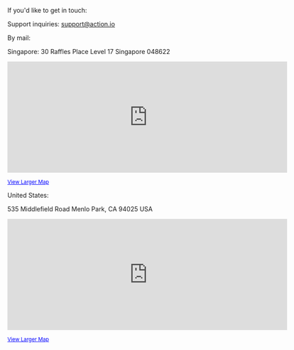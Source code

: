 If you'd like to get in touch:

Support inquiries: [support@action.io](mailto:support@action.io)

By mail:

Singapore:
30 Raffles Place Level 17
Singapore 048622

<iframe frameborder="0" height="250" marginheight="0" marginwidth="0" scrolling="no" src="https://maps.google.com/maps?f=q&amp;source=s_q&amp;hl=en&amp;geocode=&amp;q=30+raffles+place,+singapore&amp;aq=&amp;sll=37.458474,-122.172968&amp;sspn=0.010382,0.008229&amp;t=h&amp;ie=UTF8&amp;hq=&amp;hnear=30+Raffles+Pl,+Singapore+048622&amp;z=14&amp;iwloc=A&amp;ll=1.284255,103.85173&amp;output=embed" width="630"></iframe>

<small><a href="https://maps.google.com/maps?f=q&amp;source=embed&amp;hl=en&amp;geocode=&amp;q=30+raffles+place,+singapore&amp;aq=&amp;sll=37.458474,-122.172968&amp;sspn=0.010382,0.008229&amp;t=h&amp;ie=UTF8&amp;hq=&amp;hnear=30+Raffles+Pl,+Singapore+048622&amp;z=14&amp;iwloc=A&amp;ll=1.284255,103.85173" style="color:#0000FF;text-align:left">View Larger Map</a></small>

United States:

535 Middlefield Road
Menlo Park, CA 94025
USA

<iframe height="250" width="630" frameborder="0" scrolling="no" marginheight="0" marginwidth="0" src="https://maps.google.com.sg/maps?q=535+middlefield+road,+menlo+park,+ca&amp;ie=UTF8&amp;hq=&amp;hnear=535+Middlefield+Rd,+Menlo+Park,+San+Mateo,+California+94025,+United+States&amp;gl=sg&amp;t=h&amp;z=14&amp;ll=37.458439,-122.173124&amp;output=embed"></iframe><br />

<small><a href="https://maps.google.com.sg/maps?q=535+middlefield+road,+menlo+park,+ca&amp;ie=UTF8&amp;hq=&amp;hnear=535+Middlefield+Rd,+Menlo+Park,+San+Mateo,+California+94025,+United+States&amp;gl=sg&amp;t=h&amp;z=14&amp;ll=37.458439,-122.173124&amp;source=embed" style="color:#0000FF;text-align:left">View Larger Map</a></small>
